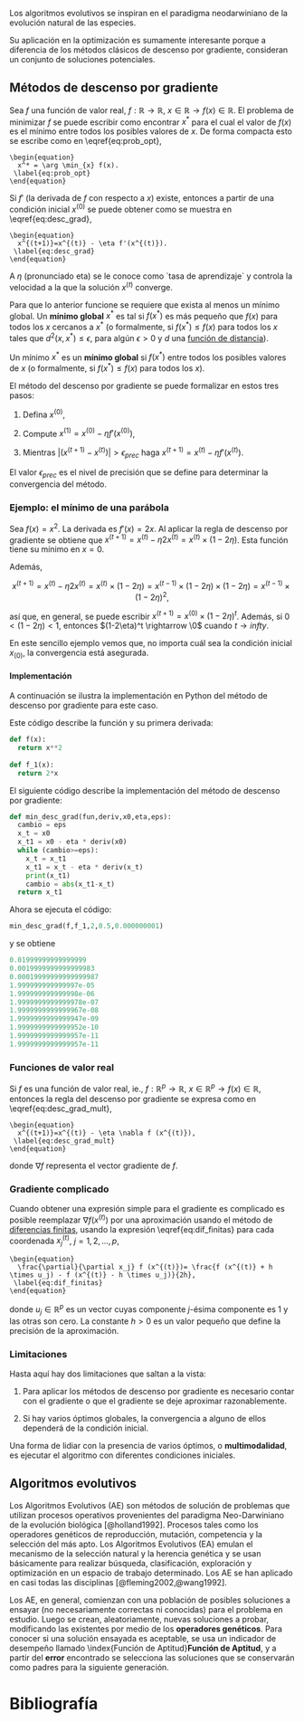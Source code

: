 Los algoritmos evolutivos se inspiran en el paradigma neodarwiniano de la evolución natural de las especies.

Su aplicación en la optimización es sumamente interesante porque a diferencia de los métodos clásicos de descenso por gradiente, consideran un conjunto de soluciones potenciales.

## Métodos de descenso por gradiente

Sea $f$ una función de valor real, $f: \mathbb R \rightarrow \mathbb R$, $x \in \mathbb{R} \rightarrow f(x) \in \mathbb{R}$. El problema de minimizar $f$ se puede escribir como encontrar $x^*$ para el cual el valor de $f(x)$ es el mínimo entre todos los posibles valores de $x$. De forma compacta esto se escribe como en \eqref{eq:prob_opt},

```{=tex}
\begin{equation}
  x^* = \arg \min_{x} f(x).
 \label{eq:prob_opt}
\end{equation}
```
Si $f'$ (la derivada de $f$ con respecto a $x$) existe, entonces a partir de una condición inicial $x^{(0)}$ se puede obtener como se muestra en \eqref{eq:desc_grad},

```{=tex}
\begin{equation}
  x^{(t+1)}=x^{(t)} - \eta f'(x^{(t)}).
 \label{eq:desc_grad}
\end{equation}
```

A $\eta$ (pronunciado eta) se le conoce como \`tasa de aprendizaje\` y controla la velocidad a la que la solución $x^{(t)}$ converge.

Para que lo anterior funcione se requiere que exista al menos un mínimo global. Un **mínimo global** $x^{*}$ es tal si $f(x^{*})$ es más pequeño que $f(x)$ para todos los $x$ cercanos a $x^{*}$ (o formalmente, si $f(x^{*}) \leq f(x)$ para todos los $x$ tales que $d^{2}(x,x^{*}) \leq \epsilon$, para algún $\epsilon > 0$ y $d$ una [función de distancia](https://en.wikipedia.org/wiki/Distance#:~:text=A%20metric%20or%20distance%20function,distinct%20objects%20is%20always%20positive.)).

Un mínimo $x^*$ es un **mínimo global** si $f(x^{*})$ entre todos los posibles valores de $x$ (o formalmente, si $f(x^{*}) \leq f(x)$ para todos los $x$).

El método del descenso por gradiente se puede formalizar en estos tres pasos:

1. Defina $x^{(0)}$,

2. Compute $x^{(1)}=x^{(0)} - \eta f'(x^{(0)})$,

3. Mientras $|(x^{(t+1)}-x^{(t)})|>\epsilon_{prec}$ haga $x^{(t+1)}=x^{(t)} - \eta f'(x^{(t)})$.

El valor $\epsilon_{prec}$ es el nivel de precisión que se define para determinar la convergencia del método.

### Ejemplo: el mínimo de una parábola

Sea $f(x)=x^2$. La derivada es $f'(x)=2x$. Al aplicar la regla de descenso por gradiente  se obtiene que $x^{(t+1)}=x^{(t)} - \eta 2x^{(t)}=x^{(t)}\times (1-2\eta)$. Esta función tiene su mínimo en $x=0$.

Además, 

$$
x^{(t+1)}=x^{(t)} - \eta 2x^{(t)}=x^{(t)}\times (1-2\eta) = x^{(t-1)}\times (1-2\eta) \times (1-2\eta) = x^{(t-1)}\times (1-2\eta)^2,
$$

así que, en general, se puede escribir $x^{(t+1)}=x^{(0)}\times (1-2\eta)^t$. Además, si $0<(1-2\eta)<1$, entonces $(1-2\eta)^t \rightarrow \0$ cuando $t \rightarrow infty$.

En este sencillo ejemplo vemos que, no importa cuál sea la condición inicial $x_{(0)}$, la convergencia está asegurada.

#### Implementación

A continuación se ilustra la implementación en Python del método de descenso por gradiente para este caso.

Este código describe la función y su primera derivada:

```python
def f(x):
  return x**2
  
def f_1(x):
  return 2*x
```

El siguiente código describe la implementación del método de descenso por gradiente:

```python
def min_desc_grad(fun,deriv,x0,eta,eps):
  cambio = eps
  x_t = x0
  x_t1 = x0 - eta * deriv(x0)
  while (cambio>=eps):
    x_t = x_t1
    x_t1 = x_t - eta * deriv(x_t)
    print(x_t1)
    cambio = abs(x_t1-x_t)
  return x_t1
```

Ahora se ejecuta el código:

```python
min_desc_grad(f,f_1,2,0.5,0.000000001)
```

y se obtiene


```python
0.01999999999999999
0.0019999999999999983
0.00019999999999999987
1.999999999999997e-05
1.999999999999998e-06
1.9999999999999978e-07
1.9999999999999967e-08
1.9999999999999947e-09
1.9999999999999952e-10
1.9999999999999957e-11
1.9999999999999957e-11
```

### Funciones de valor real

Si $f$ es una función de valor real, ie., $f: \mathbb R^p \rightarrow \mathbb R$, $x \in \mathbb{R}^p \rightarrow f(x) \in \mathbb{R}$, entonces la regla del descenso por gradiente se expresa como en \eqref{eq:desc_grad_mult},


```{=tex}
\begin{equation}
  x^{(t+1)}=x^{(t)} - \eta \nabla f (x^{(t)}),
 \label{eq:desc_grad_mult}
\end{equation}
```

donde $\nabla f$ representa el vector gradiente de $f$.

### Gradiente complicado

Cuando obtener una expresión simple para el gradiente es complicado es posible reemplazar $\nabla f (x^{(t)})$ por una aproximación usando el método de [diferencias finitas](https://en.wikipedia.org/wiki/Finite_difference), usando la expresión \eqref{eq:dif_finitas} para cada coordenada $x_{j}^{(t)}$, $j=1,2,\ldots,p$,

```{=tex}
\begin{equation}
  \frac{\partial}{\partial x_j} f (x^{(t)})= \frac{f (x^{(t)} + h \times u_j) - f (x^{(t)} - h \times u_j)}{2h},
 \label{eq:dif_finitas}
\end{equation}
```

donde $u_j \in \mathbb{R}^p$ es un vector cuyas componente $j$-ésima componente es 1 y las otras son cero. La constante $h>0$ es un valor pequeño que define la precisión de la aproximación.


### Limitaciones

Hasta aquí hay dos limitaciones que saltan a la vista:

1. Para aplicar los métodos de descenso por gradiente es necesario contar con el gradiente o que el gradiente se deje aproximar razonablemente.

2. Si hay varios óptimos globales, la convergencia a alguno de ellos dependerá de la condición inicial.

Una forma de lidiar con la presencia de varios óptimos, o **multimodalidad**, es ejecutar el algoritmo con diferentes condiciones iniciales.


## Algoritmos evolutivos

Los Algoritmos Evolutivos (AE) son métodos de solución de problemas que utilizan procesos operativos provenientes del paradigma Neo-Darwiniano de la evolución biológica [@holland1992]. Procesos tales como los operadores genéticos de reproducción, mutación, competencia y la selección del más apto. Los Algoritmos Evolutivos (EA) emulan el mecanismo de la selección natural y la herencia genética y se usan básicamente para realizar búsqueda, clasificación, exploración y optimización en un espacio de trabajo determinado.  Los AE se han aplicado en casi todas las disciplinas [@fleming2002,@wang1992]. 

Los AE, en general, comienzan con una población de posibles soluciones a ensayar (no necesariamente correctas ni conocidas) para el problema en estudio.  Luego se crean, aleatoriamente, nuevas soluciones a probar, modificando las existentes por medio de los **operadores genéticos**.  Para conocer si una solución ensayada es aceptable, se usa un indicador de desempeño llamado \index{Función de Aptitud}**Función de Aptitud**, y a partir del **error** encontrado se selecciona las soluciones que se conservarán como padres para la siguiente generación.


# Bibliografía
